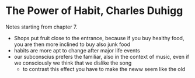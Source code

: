 # The Power of Habit, Charles Duhigg
Notes starting from chapter 7.

- Shops put fruit close to the entrance, because if you buy healthy food, you are then more inclined to buy also junk food
- habits are more apt to change after major life events
- our subconscius prefers the familiar, also in the context of music, even if we consciously we think that we dislike the song
    - to contrast this effect you have to make the neww seem like the old